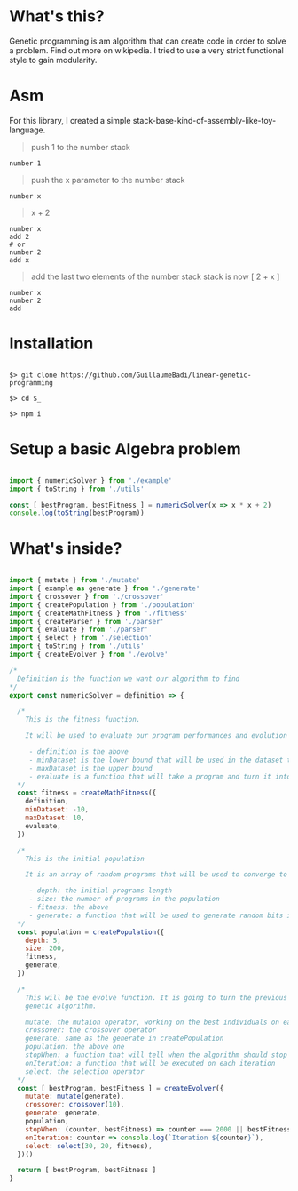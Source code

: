 
# What's this?

Genetic programming is am algorithm that can create code in order to solve a problem. Find out more on wikipedia.
I tried to use a very strict functional style to gain modularity.

# Asm

For this library, I created a simple stack-base-kind-of-assembly-like-toy-language.

> push 1 to the number stack
```
number 1
```

> push the x parameter to the number stack
```
number x
```

> x + 2
```
number x
add 2
# or
number 2
add x
```

> add the last two elements of the number stack
> stack is now [ 2 + x ]
```
number x
number 2
add
```

# Installation

```

$> git clone https://github.com/GuillaumeBadi/linear-genetic-programming

$> cd $_

$> npm i

```

# Setup a basic Algebra problem

``` javascript

import { numericSolver } from './example'
import { toString } from './utils'

const [ bestProgram, bestFitness ] = numericSolver(x => x * x + 2)
console.log(toString(bestProgram))

```

# What's inside?

``` javascript

import { mutate } from './mutate'
import { example as generate } from './generate'
import { crossover } from './crossover'
import { createPopulation } from './population'
import { createMathFitness } from './fitness'
import { createParser } from './parser'
import { evaluate } from './parser'
import { select } from './selection'
import { toString } from './utils'
import { createEvolver } from './evolve'

/*
  Definition is the function we want our algorithm to find
*/
export const numericSolver = definition => {

  /*
    This is the fitness function.

    It will be used to evaluate our program performances and evolution

     - definition is the above
     - minDataset is the lower bound that will be used in the dataset to train our program
     - maxDataset is the upper bound
     - evaluate is a function that will take a program and turn it into a javascript function
  */
  const fitness = createMathFitness({
    definition,
    minDataset: -10,
    maxDataset: 10,
    evaluate,
  })

  /*
    This is the initial population

    It is an array of random programs that will be used to converge to the solution

     - depth: the initial programs length
     - size: the number of programs in the population
     - fitness: the above
     - generate: a function that will be used to generate random bits in our code
  */
  const population = createPopulation({
    depth: 5,
    size: 200,
    fitness,
    generate,
  })

  /*
    This will be the evolve function. It is going to turn the previous variables into a working 
    genetic algorithm.

    mutate: the mutaion operator, working on the best individuals on each iteration
    crossover: the crossover operator
    generate: same as the generate in createPopulation
    population: the above one
    stopWhen: a function that will tell when the algorithm should stop evolving
    onIteration: a function that will be executed on each iteration
    select: the selection operator
  */
  const [ bestProgram, bestFitness ] = createEvolver({
    mutate: mutate(generate),
    crossover: crossover(10),
    generate: generate,
    population,
    stopWhen: (counter, bestFitness) => counter === 2000 || bestFitness === 0,
    onIteration: counter => console.log(`Iteration ${counter}`),
    select: select(30, 20, fitness),
  })()

  return [ bestProgram, bestFitness ]
}

```
